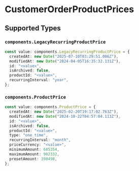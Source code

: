 # CustomerOrderProductPrices


## Supported Types

### `components.LegacyRecurringProductPrice`

```typescript
const value: components.LegacyRecurringProductPrice = {
  createdAt: new Date("2025-07-10T03:29:51.086Z"),
  modifiedAt: new Date("2024-04-05T16:35:32.131Z"),
  id: "<value>",
  isArchived: false,
  productId: "<value>",
  recurringInterval: "year",
};
```

### `components.ProductPrice`

```typescript
const value: components.ProductPrice = {
  createdAt: new Date("2025-02-20T19:17:02.763Z"),
  modifiedAt: new Date("2024-10-22T04:57:04.113Z"),
  id: "<value>",
  isArchived: false,
  productId: "<value>",
  type: "one_time",
  recurringInterval: "month",
  priceCurrency: "<value>",
  minimumAmount: 685354,
  maximumAmount: 902332,
  presetAmount: 398498,
};
```


